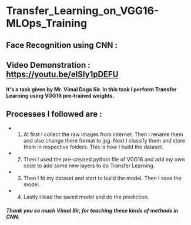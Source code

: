# Transfer_Learning_on_VGG16-MLOps_Training
## Face Recognition using CNN :

## Video Demonstration : https://youtu.be/eISIy1pDEFU

#### It's a task given by Mr. Vimal Daga Sir. In this task I perform Transfer Learning using VGG16 pre-trained weights.

## Processes I followed are :
* 1. At first I collect the raw images from internet. Then I rename them and also change there format to jpg. Next I classify them and store them in respective folders. This is how I build the dataset.
* 2. Then I used the pre-created python file of VGG16 and add my own code to add some new layers to do Transfer Learning.
* 3. Then I fit my dataset and start to build the model. Then I save the model.
* 4. Lastly I load the saved model and do the prediction.

##### Thank you so much Vimal Sir, for teaching these kinds of methods in CNN.
